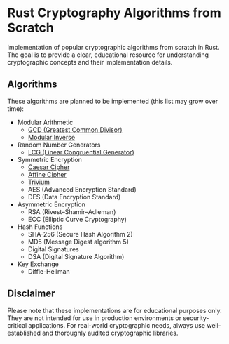 # Rust Cryptography Algorithms from Scratch

Implementation of popular cryptographic algorithms from scratch in Rust. The goal is to provide a clear, educational resource for understanding cryptographic concepts and their implementation details. 

## Algorithms

These algorithms are planned to be implemented (this list may grow over time):

- Modular Arithmetic
  - [GCD (Greatest Common Divisor)](src/modular_arithmetic/README.md#recursive-extended-euclidean-algorithm)
  - [Modular Inverse](src/modular_arithmetic/README.md#modular-inverse)
- Random Number Generators
  - [LCG (Linear Congruential Generator)](src/rng/lcg/README.md)
- Symmetric Encryption
  - [Caesar Cipher](src/symmetric_encryption/caesar/README.md)
  - [Affine Cipher](src/symmetric_encryption/affine/README.md)
  - [Trivium](src/symmetric_encryption/trivium/README.md)
  - AES (Advanced Encryption Standard)
  - DES (Data Encryption Standard)
- Asymmetric Encryption
  - RSA (Rivest–Shamir–Adleman)
  - ECC (Elliptic Curve Cryptography)
- Hash Functions
  - SHA-256 (Secure Hash Algorithm 2)
  - MD5 (Message Digest algorithm 5)
  - Digital Signatures
  - DSA (Digital Signature Algorithm)
- Key Exchange
  - Diffie-Hellman


## Disclaimer

Please note that these implementations are for educational purposes only. They are not intended for use in production environments or security-critical applications. For real-world cryptographic needs, always use well-established and thoroughly audited cryptographic libraries. 
